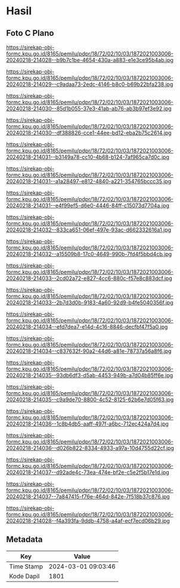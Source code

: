 # Hasil

## Foto C Plano

https://sirekap-obj-formc.kpu.go.id/8165/pemilu/pdpr/18/72/02/10/03/1872021003006-20240218-214028--b9b7c1be-4654-430a-a883-e1e3ce95b4ab.jpg

https://sirekap-obj-formc.kpu.go.id/8165/pemilu/pdpr/18/72/02/10/03/1872021003006-20240218-214029--c9adaa73-2edc-4146-b8c0-b69b22bfa238.jpg

https://sirekap-obj-formc.kpu.go.id/8165/pemilu/pdpr/18/72/02/10/03/1872021003006-20240218-214030--85d1b055-37e3-41ab-ab76-ab3b97ef3e92.jpg

https://sirekap-obj-formc.kpu.go.id/8165/pemilu/pdpr/18/72/02/10/03/1872021003006-20240218-214030--df388826-cce1-44ee-bd12-eba2b75c2614.jpg

https://sirekap-obj-formc.kpu.go.id/8165/pemilu/pdpr/18/72/02/10/03/1872021003006-20240218-214031--b3149a78-cc10-4b68-b124-7af965ca7d0c.jpg

https://sirekap-obj-formc.kpu.go.id/8165/pemilu/pdpr/18/72/02/10/03/1872021003006-20240218-214031--a1a28497-e812-4840-a221-354765bccc35.jpg

https://sirekap-obj-formc.kpu.go.id/8165/pemilu/pdpr/18/72/02/10/03/1872021003006-20240218-214031--e4f99ef5-d6e0-4446-84ff-c15073d7704a.jpg

https://sirekap-obj-formc.kpu.go.id/8165/pemilu/pdpr/18/72/02/10/03/1872021003006-20240218-214032--833ca651-06ef-497e-93ac-d662332616a1.jpg

https://sirekap-obj-formc.kpu.go.id/8165/pemilu/pdpr/18/72/02/10/03/1872021003006-20240218-214032--a15509b8-17c0-4649-990b-7fd4f5bbd4cb.jpg

https://sirekap-obj-formc.kpu.go.id/8165/pemilu/pdpr/18/72/02/10/03/1872021003006-20240218-214033--2cd02a72-e827-4cc6-880c-f57e8c883dcf.jpg

https://sirekap-obj-formc.kpu.go.id/8165/pemilu/pdpr/18/72/02/10/03/1872021003006-20240218-214033--2b7d3d0b-9183-4a60-92d9-b4fe5040356f.jpg

https://sirekap-obj-formc.kpu.go.id/8165/pemilu/pdpr/18/72/02/10/03/1872021003006-20240218-214034--efd7dea7-e14d-4c16-8846-decfbf47f5a0.jpg

https://sirekap-obj-formc.kpu.go.id/8165/pemilu/pdpr/18/72/02/10/03/1872021003006-20240218-214034--c837632f-90a2-44d6-a81e-78737a56a8f6.jpg

https://sirekap-obj-formc.kpu.go.id/8165/pemilu/pdpr/18/72/02/10/03/1872021003006-20240218-214035--93db6df3-d5ab-4453-949b-a7d04b85ff6e.jpg

https://sirekap-obj-formc.kpu.go.id/8165/pemilu/pdpr/18/72/02/10/03/1872021003006-20240218-214035--c9a9de70-8800-4c52-8125-62b6e7d05f63.jpg

https://sirekap-obj-formc.kpu.go.id/8165/pemilu/pdpr/18/72/02/10/03/1872021003006-20240218-214036--1c8b4db5-aaff-497f-a6bc-712ec424a7d4.jpg

https://sirekap-obj-formc.kpu.go.id/8165/pemilu/pdpr/18/72/02/10/03/1872021003006-20240218-214036--d026b822-8334-4933-a97a-10d4755d22cf.jpg

https://sirekap-obj-formc.kpu.go.id/8165/pemilu/pdpr/18/72/02/10/03/1872021003006-20240218-214037--d92ade4c-73ea-474e-bf2e-c5e2f5b17e1d.jpg

https://sirekap-obj-formc.kpu.go.id/8165/pemilu/pdpr/18/72/02/10/03/1872021003006-20240218-214037--7a847415-f76e-464d-842e-7f518b37c876.jpg

https://sirekap-obj-formc.kpu.go.id/8165/pemilu/pdpr/18/72/02/10/03/1872021003006-20240218-214028--f4a393fa-9ddb-4758-a4af-ecf7ecd06b29.jpg


## Metadata

| Key        | Value               |
| ---------- | ------------------- |
| Time Stamp | 2024-03-01 09:03:46 |
| Kode Dapil | 1801                |



